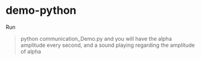 # demo-python
Run
>python communication_Demo.py
and you will have the alpha amplitude every second, and a sound playing regarding the amplitude of alpha
